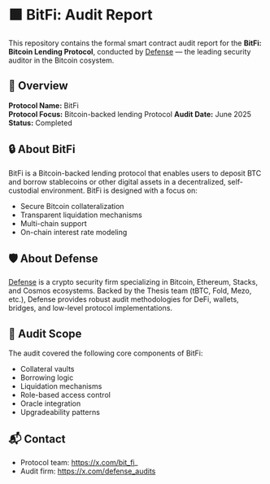 # 🟧 BitFi: Audit Report

This repository contains the formal smart contract audit report for the **BitFi: Bitcoin Lending Protocol**, conducted by [Defense](https://thesis.co/defense) — the leading security auditor in the Bitcoin cosystem.

## 📄 Overview

**Protocol Name:** BitFi  
**Protocol Focus:** Bitcoin-backed lending Protocol 
**Audit Date:** June 2025  
**Status:** Completed

## 🔒 About BitFi

BitFi is a Bitcoin-backed lending protocol that enables users to deposit BTC and borrow stablecoins or other digital assets in a decentralized, self-custodial environment. BitFi is designed with a focus on:

- Secure Bitcoin collateralization
- Transparent liquidation mechanisms
- Multi-chain support
- On-chain interest rate modeling

## 🛡️ About Defense

[Defense](https://thesis.co/defense) is a crypto security firm specializing in Bitcoin, Ethereum, Stacks, and Cosmos ecosystems. Backed by the Thesis team (tBTC, Fold, Mezo, etc.), Defense provides robust audit methodologies for DeFi, wallets, bridges, and low-level protocol implementations.

## 📑 Audit Scope

The audit covered the following core components of BitFi:

- Collateral vaults
- Borrowing logic
- Liquidation mechanisms
- Role-based access control
- Oracle integration
- Upgradeability patterns


## 📬 Contact

- Protocol team: https://x.com/bit_fi_ 
- Audit firm: https://x.com/defense_audits

